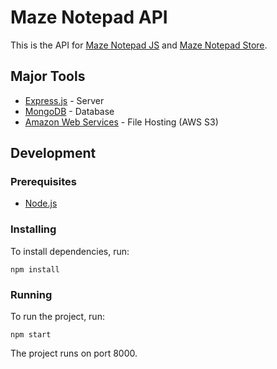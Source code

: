 # Maze Notepad API

This is the API for [Maze Notepad JS](https://github.com/max-y-huang/maze-notepad-js/) and [Maze Notepad Store](https://github.com/max-y-huang/maze-notepad-store/).

## Major Tools

* [Express.js](http://expressjs.com/) - Server
* [MongoDB](https://www.mongodb.com/) - Database
* [Amazon Web Services](https://aws.amazon.com/) - File Hosting (AWS S3)

## Development

### Prerequisites

* [Node.js](https://nodejs.org/)

### Installing

To install dependencies, run:
```
npm install
```

### Running

To run the project, run:
```
npm start
```
The project runs on port 8000.
